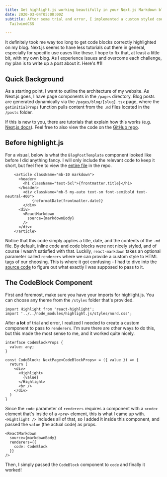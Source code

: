 ```yaml
---
title: Get highlight.js working beautifully in your Next.js Markdown blog
date: 2020-03-04T05:00:00Z
subtitle: After some trial and error, I implemented a custom styled code block using
  TailwindCSS

---
```

It definitely took me way too long to get code blocks correctly highlighted on my blog. Next.js seems to have less tutorials out there in general, especially for specific use cases like these. I hope to fix that, at least a little bit, with my own blog. As I experience issues and overcome each challenge, my plan is to write up a post about it. Here's #1!

## Quick Background

As a starting point, I want to outline the architecture of my website. As Next.js goes, I have page components in the `/pages` directory. Blog posts are generated dynamically via the `/pages/blog/[slug].tsx` page, where the `getInitialProps` function pulls content from the `.md` files located in the `/posts` folder.

If this is new to you, there are tutorials that explain how this works (e.g. [Next.js docs](https://nextjs.org/learn/basics/create-dynamic-pages)). Feel free to also view the code on the [GitHub repo](https://github.com/perryraskin/raskin.me).

## Before highlight.js

For a visual, below is what the `BlogPostTemplate` component looked like before I did anything fancy. I will only include the relevant code to keep it short, but feel free to view the [entire file](https://github.com/perryraskin/raskin.me/blob/master/pages/blog/%5Bslug%5D.tsx) in the repo.

        <article className="mb-10 markdown">
          <header>
          	<h1 className="text-5xl">{frontmatter.title}</h1>
          </header>
            <div className="mb-5 my-auto text-sm font-semibold text-neutral-400">
            	{reformatDate(frontmatter.date)}
            </div>
          <div>
            <ReactMarkdown 
              source={markdownBody}
            />
          </div>
        </article>

Notice that this code simply applies a title, date, and the contents of the `.md` file. By default, inline code and code blocks were not nicely styled, and of course I wasn't satisfied with that. Luckily, `react-markdown` takes an optional parameter called `renderers` where we can provide a custom style to HTML tags of our choosing. This is where it got confusing - I had to dive into the [source code](https://github.com/rexxars/react-markdown/blob/master/src/renderers.js) to figure out what exactly I was supposed to pass to it.

## The CodeBlock Component

First and foremost, make sure you have your imports for highlight.js. You can choose any theme from the `/styles` folder that's provided.

    import Highlight from 'react-highlight';
    import '../../node_modules/highlight.js/styles/nord.css';

After **a lot** of trial and error, I realized I needed to create a custom component to pass to `renderers`. I'm sure there are other ways to do this, but this made the most sense to me, and it worked quite nicely.

    interface CodeBlockProps {
      value: any;
    }
    
    const CodeBlock: NextPage<CodeBlockProps> = ({ value }) => {
      return (
        <div>
          <Highlight>
            {value}
          </Highlight>
          <br />
        </div>
      )
    }

Since the `code` parameter of `renderers` requires a component with a `<code>` element that's inside of a `<pre>` element, this is what I came up with. `<Hightlight />` includes all of that, so I added it inside this component, and passed the `value` (the actual code) as props.

    <ReactMarkdown 
      source={markdownBody}
      renderers={{
      	code: CodeBlock
      }}
    />

Then, I simply passed the `CodeBlock` component to `code` and finally it worked!